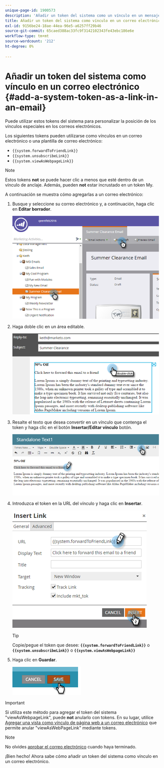 ```yaml
---
unique-page-id: 1900573
description: 'Añadir un token del sistema como un vínculo en un mensaje de correo electrónico: Marketo Docs: documentación del producto'
title: Añadir un token del sistema como vínculo en un correo electrónico
exl-id: 9156be24-18ae-44ea-96e5-a6257ff29b46
source-git-commit: 65caed388ac33fc9f3142102343fe43ebc186e6e
workflow-type: tm+mt
source-wordcount: '212'
ht-degree: 0%

---
```


# Añadir un token del sistema como vínculo en un correo electrónico {#add-a-system-token-as-a-link-in-an-email}

Puede utilizar estos tokens del sistema para personalizar la posición de los vínculos especiales en los correos electrónicos.

Los siguientes tokens pueden utilizarse como vínculos en un correo electrónico o una plantilla de correo electrónico:

* `{{system.forwardToFriendLink}}`
* `{{system.unsubscribeLink}}`
* `{{system.viewAsWebpageLink}}`

>[!NOTE]
>
>Estos tokens **not** se puede hacer clic a menos que esté dentro de un vínculo de anclaje. Además, pueden **not** estar incrustado en un token My.

A continuación se muestra cómo agregarlas a un correo electrónico:

1. Busque y seleccione su correo electrónico y, a continuación, haga clic en **Editar borrador**.

   ![](assets/one-1.png)

1. Haga doble clic en un área editable.

   ![](assets/two-1.png)

1. Resalte el texto que desea convertir en un vínculo que contenga el token y haga clic en el botón **Insertar/Editar vínculo** botón.

   ![](assets/three-1.png)

1. Introduzca el token en la URL del vínculo y haga clic en **Insertar**.

   ![](assets/four-1.png)

   >[!TIP]
   >
   >Copie/pegue el token que desee: **`{{system.forwardToFriendLink}}`** o **`{{system.unsubscribeLink}}`** o **`{{system.viewAsWebpageLink}}`**

1. Haga clic en **Guardar**.

   ![](assets/image2014-9-17-22-3a12-3a17.png)

>[!IMPORTANT]
>
>Si utiliza este método para agregar el token del sistema &quot;viewAsWebpageLink&quot;, puede **not** anularlo con tokens. En su lugar, utilice [Agregar una vista como vínculo de página web a un correo electrónico](/help/marketo/product-docs/email-marketing/general/functions-in-the-editor/add-a-view-as-web-page-link-to-an-email.md) que permite anular &quot;viewAsWebPageLink&quot; mediante tokens.

>[!NOTE]
>
>No olvides [aprobar el correo electrónico](/help/marketo/product-docs/email-marketing/general/creating-an-email/approve-an-email.md) cuando haya terminado.

¡Bien hecho! Ahora sabe cómo añadir un token del sistema como vínculo en un correo electrónico.
